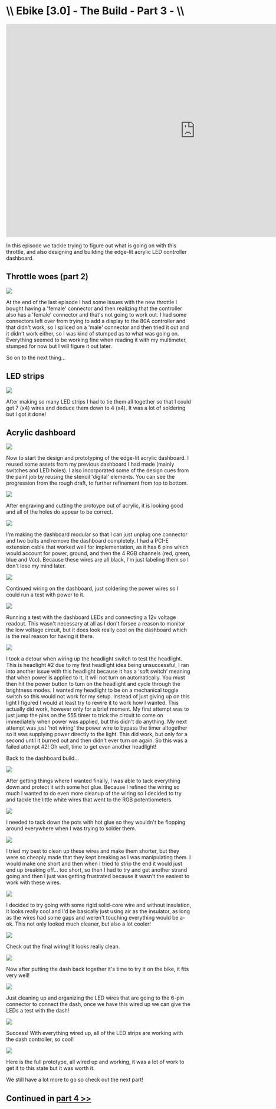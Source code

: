 # \\\ Ebike [3.0] - The Build - Part 3 - \\\

<iframe width="1024" height="576" src="https://www.youtube.com/embed/AwfnyICYAkE" title="YouTube video player" frameborder="0" allow="accelerometer; autoplay; clipboard-write; encrypted-media; gyroscope; picture-in-picture" allowfullscreen></iframe>

In this episode we tackle trying to figure out what is going on with this throttle, and also designing and building the edge-lit acrylic LED controller dashboard. 

## Throttle woes (part 2)

![](part3throttle.jpg)

At the end of the last episode I had some issues with the new throttle I bought having a 'female' connector and then realizing that the controller also has a 'female' connector and that's not going to work out. I had some connectors left over from trying to add a display to the 80A controller and that didn't work, so I spliced on a 'male' connector and then tried it out and it didn't work either, so I was kind of stumped as to what was going on. Everything seemed to be working fine when reading it with my multimeter, stumped for now but I will figure it out later. 

So on to the next thing...

## LED strips

![](part3led.jpg)

After making so many LED strips I had to tie them all together so that I could get 7 (x4) wires and deduce them down to 4 (x4). It was a lot of soldering but I got it done! 

## Acrylic dashboard

![](part3dash.jpg)

Now to start the design and prototyping of the edge-lit acrylic dashboard. I reused some assets from my previous dashboard I had made (mainly switches and LED holes). I also incorporated some of the design cues from the paint job by reusing the stencil 'digital' elements. You can see the progression from the rough draft, to further refinement from top to bottom. 

![](part3dash2.jpg)

After engraving and cutting the protoype out of acrylic, it is looking good and all of the holes do appear to be correct. 

![](part3dash3.jpg)

I'm making the dashboard modular so that I can just unplug one connector and two bolts and remove the dashboard completely. I had a PCI-E extension cable that worked well for implementation, as it has 6 pins which would account for power, ground, and then the 4 RGB channels (red, green, blue and Vcc). Because these wires are all black, I'm just labeling them so I don't lose my mind later. 

![](part3dash4.jpg)

Continued wiring on the dashboard, just soldering the power wires so I could run a test with power to it. 

![](part3dash5.jpg)

Running a test with the dashboard LEDs and connecting a 12v voltage readout. This wasn't necessary at all as I don't forsee a reason to monitor the low voltage circuit, but it does look really cool on the dashboard which is the real reason for having it there. 

![](part3headlight.jpg)

I took a detour when wiring up the headlight switch to test the headlight. This is headlight #2 due to my first headlight idea being unsuccessful, I ran into another issue with this headlight because it has a 'soft switch' meaning that when power is applied to it, it will not turn on automatically. You must then hit the power button to turn on the headlight and cycle through the brightness modes. I wanted my headlight to be on a mechanical toggle switch so this would not work for my setup. Instead of just giving up on this light I figured I would at least try to rewire it to work how I wanted. This actually did work, however only for a brief moment. My first attempt was to just jump the pins on the 555 timer to trick the circuit to come on immediately when power was applied, but this didn't do anything. My next attempt was just 'hot wiring' the power wire to bypass the timer altogether so it was supplying power directly to the light. This did work, but only for a second until it burned out and then didn't ever turn on again. So this was a failed attempt #2! Oh well, time to get even another headlight! 

Back to the dashboard build...

![](part3dash6.jpg)

After getting things where I wanted finally, I was able to tack everything down and protect it with some hot glue. Because I refined the wiring so much I wanted to do even more cleanup of the wiring so I decided to try and tackle the little white wires that went to the RGB potentiometers. 

![](part3dash7.jpg)

I needed to tack down the pots with hot glue so they wouldn't be flopping around everywhere when I was trying to solder them. 

![](part3dash8.jpg)

I tried my best to clean up these wires and make them shorter, but they were so cheaply made that they kept breaking as I was manipulating them. I would make one short and then when I tried to strip the end it would just end up breaking off... too short, so then I had to try and get another strand going and then I just was getting frustrated because it wasn't the easiest to work with these wires. 

![](part3dash9.jpg)

I decided to try going with some rigid solid-core wire and without insulation, it looks really cool and I'd be basically just using air as the insulator, as long as the wires had some gaps and weren't touching everything would be a-ok. This not only looked much cleaner, but also a lot cooler! 

![](part3dash10.jpg)

Check out the final wiring! It looks really clean. 

![](part3dash11.jpg)

Now after putting the dash back together it's time to try it on the bike, it fits very well! 

![](part3led2.jpg)

Just cleaning up and organizing the LED wires that are going to the 6-pin connector to connect the dash, once we have this wired up we can give the LEDs a test with the dash! 

![](part3led3.jpg)

Success! With everything wired up, all of the LED strips are working with the dash controller, so cool! 

![](part3dash12.jpg)

Here is the full prototype, all wired up and working, it was a lot of work to get it to this state but it was worth it. 

We still have a lot more to go so check out the next part! 

## Continued in [part 4 >>](https://hightech-lowlife.github.io/projects/009_digi_camo_ebike_part4/009_digi_camo_ebike_part4)

